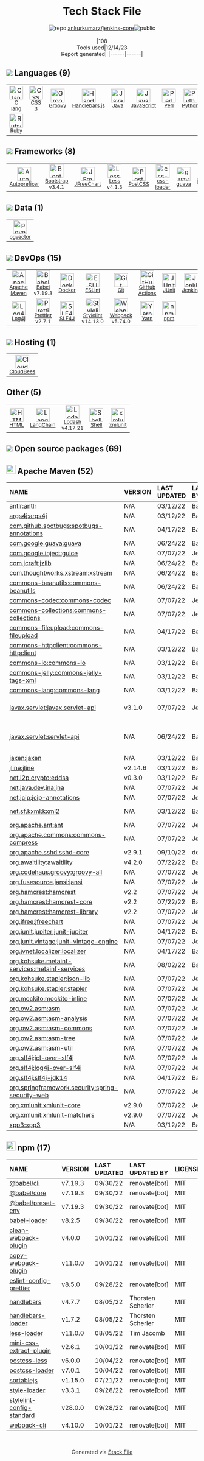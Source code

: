 <!--
&lt;--- Readme.md Snippet without images Start ---&gt;
## Tech Stack
ankurkumarz/jenkins-core is built on the following main stack:

- [CloudBees](http://www.cloudbees.com) – Platform as a Service
- [Jenkins](http://jenkins-ci.org/) – Continuous Integration
- [Ruby](https://www.ruby-lang.org) – Languages
- [Python](https://www.python.org) – Languages
- [Java](https://www.java.com) – Languages
- [Groovy](https://groovy-lang.org/) – Languages
- [jQuery](http://jquery.com/) – Javascript UI Libraries
- [Perl](http://www.perl.org/) – Languages
- [C lang](http://en.wikipedia.org/wiki/C_(programming_language)) – Languages
- [Bootstrap](http://getbootstrap.com/) – Front-End Frameworks
- [Handlebars.js](http://handlebarsjs.com/) – Templating Languages & Extensions
- [Less](http://lesscss.org/) – CSS Pre-processors / Extensions
- [JavaScript](https://developer.mozilla.org/en-US/docs/Web/JavaScript) – Languages
- [Webpack](http://webpack.js.org) – JS Build Tools / JS Task Runners
- [JUnit](http://junit.org/) – Testing Frameworks
- [Autoprefixer](https://github.com/postcss/autoprefixer) – CSS Pre-processors / Extensions
- [Lodash](https://lodash.com) – Javascript Utilities & Libraries
- [Babel](http://babeljs.io/) – JavaScript Compilers
- [Log4j](https://logging.apache.org/log4j/2.x/) – Logging Tools
- [SLF4J](http://slf4j.org/) – Log Management
- [guava](https://github.com/google/guava) – Java Tools
- [ESLint](http://eslint.org/) – Code Review
- [PostCSS](https://github.com/postcss/postcss) – CSS Pre-processors / Extensions
- [Shell](https://en.wikipedia.org/wiki/Shell_script) – Shells
- [Stylelint](http://stylelint.io/) – Code Review
- [Yarn](https://yarnpkg.com/) – Front End Package Manager
- [Prettier](https://prettier.io/) – Code Review
- [css-loader](https://github.com/webpack-contrib/css-loader) – CSS Pre-processors / Extensions
- [JFreeChart](http://www.jfree.org/jfreechart/) – Charting Libraries
- [GitHub Actions](https://github.com/features/actions) – Continuous Integration
- [LangChain](https://github.com/hwchase17/langchain) – Large Language Model Tools
- [pgvector](https://github.com/pgvector/pgvector/) – Database Tools
- [Docker](https://www.docker.com/) – Virtual Machine Platforms & Containers

Full tech stack [here](/techstack.md)

&lt;--- Readme.md Snippet without images End ---&gt;

&lt;--- Readme.md Snippet with images Start ---&gt;
## Tech Stack
ankurkumarz/jenkins-core is built on the following main stack:

- <img width='25' height='25' src='https://img.stackshare.io/service/136/o-p1F0I9_400x400.jpg' alt='CloudBees'/> [CloudBees](http://www.cloudbees.com) – Platform as a Service
- <img width='25' height='25' src='https://img.stackshare.io/service/670/jenkins.png' alt='Jenkins'/> [Jenkins](http://jenkins-ci.org/) – Continuous Integration
- <img width='25' height='25' src='https://img.stackshare.io/service/989/ruby.png' alt='Ruby'/> [Ruby](https://www.ruby-lang.org) – Languages
- <img width='25' height='25' src='https://img.stackshare.io/service/993/pUBY5pVj.png' alt='Python'/> [Python](https://www.python.org) – Languages
- <img width='25' height='25' src='https://img.stackshare.io/service/995/K85ZWV2F.png' alt='Java'/> [Java](https://www.java.com) – Languages
- <img width='25' height='25' src='https://img.stackshare.io/service/997/default_7ff5fcd857f42ad25149f659693d8930bffddf14.png' alt='Groovy'/> [Groovy](https://groovy-lang.org/) – Languages
- <img width='25' height='25' src='https://img.stackshare.io/service/1021/lxEKmMnB_400x400.jpg' alt='jQuery'/> [jQuery](http://jquery.com/) – Javascript UI Libraries
- <img width='25' height='25' src='https://img.stackshare.io/service/1048/perl.png' alt='Perl'/> [Perl](http://www.perl.org/) – Languages
- <img width='25' height='25' src='https://img.stackshare.io/no-img-open-source.png' alt='C lang'/> [C lang](http://en.wikipedia.org/wiki/C_(programming_language)) – Languages
- <img width='25' height='25' src='https://img.stackshare.io/service/1101/C9QJ7V3X.png' alt='Bootstrap'/> [Bootstrap](http://getbootstrap.com/) – Front-End Frameworks
- <img width='25' height='25' src='https://img.stackshare.io/service/1143/Handlebars.png' alt='Handlebars.js'/> [Handlebars.js](http://handlebarsjs.com/) – Templating Languages & Extensions
- <img width='25' height='25' src='https://img.stackshare.io/service/1170/default_957cbc0168b4d37265e264469c888f776e57f42c.png' alt='Less'/> [Less](http://lesscss.org/) – CSS Pre-processors / Extensions
- <img width='25' height='25' src='https://img.stackshare.io/service/1209/javascript.jpeg' alt='JavaScript'/> [JavaScript](https://developer.mozilla.org/en-US/docs/Web/JavaScript) – Languages
- <img width='25' height='25' src='https://img.stackshare.io/service/1682/IMG_4636.PNG' alt='Webpack'/> [Webpack](http://webpack.js.org) – JS Build Tools / JS Task Runners
- <img width='25' height='25' src='https://img.stackshare.io/service/2020/874086.png' alt='JUnit'/> [JUnit](http://junit.org/) – Testing Frameworks
- <img width='25' height='25' src='https://img.stackshare.io/service/2202/72d087642cfce6fef6f2dabec5bf49e8_400x400.png' alt='Autoprefixer'/> [Autoprefixer](https://github.com/postcss/autoprefixer) – CSS Pre-processors / Extensions
- <img width='25' height='25' src='https://img.stackshare.io/service/2438/lodash.png' alt='Lodash'/> [Lodash](https://lodash.com) – Javascript Utilities & Libraries
- <img width='25' height='25' src='https://img.stackshare.io/service/2739/-1wfGjNw.png' alt='Babel'/> [Babel](http://babeljs.io/) – JavaScript Compilers
- <img width='25' height='25' src='https://img.stackshare.io/service/2804/Coralogix-log4j-integration.jpg' alt='Log4j'/> [Log4j](https://logging.apache.org/log4j/2.x/) – Logging Tools
- <img width='25' height='25' src='https://img.stackshare.io/service/2805/05518ecaa42841e834421e9d6987b04f_400x400.png' alt='SLF4J'/> [SLF4J](http://slf4j.org/) – Log Management
- <img width='25' height='25' src='https://img.stackshare.io/service/2970/wBjKn0ol.png' alt='guava'/> [guava](https://github.com/google/guava) – Java Tools
- <img width='25' height='25' src='https://img.stackshare.io/service/3337/Q4L7Jncy.jpg' alt='ESLint'/> [ESLint](http://eslint.org/) – Code Review
- <img width='25' height='25' src='https://img.stackshare.io/service/3339/rlFcjEdI.png' alt='PostCSS'/> [PostCSS](https://github.com/postcss/postcss) – CSS Pre-processors / Extensions
- <img width='25' height='25' src='https://img.stackshare.io/service/4631/default_c2062d40130562bdc836c13dbca02d318205a962.png' alt='Shell'/> [Shell](https://en.wikipedia.org/wiki/Shell_script) – Shells
- <img width='25' height='25' src='https://img.stackshare.io/service/5446/V9JsvPul_400x400.jpg' alt='Stylelint'/> [Stylelint](http://stylelint.io/) – Code Review
- <img width='25' height='25' src='https://img.stackshare.io/service/5848/44mC-kJ3.jpg' alt='Yarn'/> [Yarn](https://yarnpkg.com/) – Front End Package Manager
- <img width='25' height='25' src='https://img.stackshare.io/service/7035/default_66f265943abed56bcdbfca1c866a4261b1fbb063.jpg' alt='Prettier'/> [Prettier](https://prettier.io/) – Code Review
- <img width='25' height='25' src='https://img.stackshare.io/service/8074/default_d2b16fd6997fb2e164de645a34f9b8d5a880d999.png' alt='css-loader'/> [css-loader](https://github.com/webpack-contrib/css-loader) – CSS Pre-processors / Extensions
- <img width='25' height='25' src='https://img.stackshare.io/service/8591/Picture_6_400x400.png' alt='JFreeChart'/> [JFreeChart](http://www.jfree.org/jfreechart/) – Charting Libraries
- <img width='25' height='25' src='https://img.stackshare.io/service/11563/actions.png' alt='GitHub Actions'/> [GitHub Actions](https://github.com/features/actions) – Continuous Integration
- <img width='25' height='25' src='https://img.stackshare.io/service/48790/default_5b6c6b73f1ff3775c85d2a1ba954cb87e30cbf13.jpg' alt='LangChain'/> [LangChain](https://github.com/hwchase17/langchain) – Large Language Model Tools
- <img width='25' height='25' src='https://img.stackshare.io/service/109221/default_b888cdf5617d936aa6aacf130911906955508639.png' alt='pgvector'/> [pgvector](https://github.com/pgvector/pgvector/) – Database Tools
- <img width='25' height='25' src='https://img.stackshare.io/service/586/n4u37v9t_400x400.png' alt='Docker'/> [Docker](https://www.docker.com/) – Virtual Machine Platforms & Containers

Full tech stack [here](/techstack.md)

&lt;--- Readme.md Snippet with images End ---&gt;
-->
<div align="center">

# Tech Stack File
![](https://img.stackshare.io/repo.svg "repo") [ankurkumarz/jenkins-core](https://github.com/ankurkumarz/jenkins-core)![](https://img.stackshare.io/public_badge.svg "public")
<br/><br/>
|108<br/>Tools used|12/14/23 <br/>Report generated|
|------|------|
</div>

## <img src='https://img.stackshare.io/languages.svg'/> Languages (9)
<table><tr>
  <td align='center'>
  <img width='36' height='36' src='https://img.stackshare.io/no-img-open-source.png' alt='C lang'>
  <br>
  <sub><a href="http://en.wikipedia.org/wiki/C_(programming_language)">C lang</a></sub>
  <br>
  <sub></sub>
</td>

<td align='center'>
  <img width='36' height='36' src='https://img.stackshare.io/service/6727/css.png' alt='CSS 3'>
  <br>
  <sub><a href="https://developer.mozilla.org/en-US/docs/Web/CSS/CSS3">CSS 3</a></sub>
  <br>
  <sub></sub>
</td>

<td align='center'>
  <img width='36' height='36' src='https://img.stackshare.io/service/997/default_7ff5fcd857f42ad25149f659693d8930bffddf14.png' alt='Groovy'>
  <br>
  <sub><a href="https://groovy-lang.org/">Groovy</a></sub>
  <br>
  <sub></sub>
</td>

<td align='center'>
  <img width='36' height='36' src='https://img.stackshare.io/service/1143/Handlebars.png' alt='Handlebars.js'>
  <br>
  <sub><a href="http://handlebarsjs.com/">Handlebars.js</a></sub>
  <br>
  <sub></sub>
</td>

<td align='center'>
  <img width='36' height='36' src='https://img.stackshare.io/service/995/K85ZWV2F.png' alt='Java'>
  <br>
  <sub><a href="https://www.java.com">Java</a></sub>
  <br>
  <sub></sub>
</td>

<td align='center'>
  <img width='36' height='36' src='https://img.stackshare.io/service/1209/javascript.jpeg' alt='JavaScript'>
  <br>
  <sub><a href="https://developer.mozilla.org/en-US/docs/Web/JavaScript">JavaScript</a></sub>
  <br>
  <sub></sub>
</td>

<td align='center'>
  <img width='36' height='36' src='https://img.stackshare.io/service/1048/perl.png' alt='Perl'>
  <br>
  <sub><a href="http://www.perl.org/">Perl</a></sub>
  <br>
  <sub></sub>
</td>

<td align='center'>
  <img width='36' height='36' src='https://img.stackshare.io/service/993/pUBY5pVj.png' alt='Python'>
  <br>
  <sub><a href="https://www.python.org">Python</a></sub>
  <br>
  <sub></sub>
</td>

</tr>
<tr>
  <td align='center'>
  <img width='36' height='36' src='https://img.stackshare.io/service/989/ruby.png' alt='Ruby'>
  <br>
  <sub><a href="https://www.ruby-lang.org">Ruby</a></sub>
  <br>
  <sub></sub>
</td>

</tr>
</table>

## <img src='https://img.stackshare.io/frameworks.svg'/> Frameworks (8)
<table><tr>
  <td align='center'>
  <img width='36' height='36' src='https://img.stackshare.io/service/2202/72d087642cfce6fef6f2dabec5bf49e8_400x400.png' alt='Autoprefixer'>
  <br>
  <sub><a href="https://github.com/postcss/autoprefixer">Autoprefixer</a></sub>
  <br>
  <sub></sub>
</td>

<td align='center'>
  <img width='36' height='36' src='https://img.stackshare.io/service/1101/C9QJ7V3X.png' alt='Bootstrap'>
  <br>
  <sub><a href="http://getbootstrap.com/">Bootstrap</a></sub>
  <br>
  <sub>v3.4.1</sub>
</td>

<td align='center'>
  <img width='36' height='36' src='https://img.stackshare.io/service/8591/Picture_6_400x400.png' alt='JFreeChart'>
  <br>
  <sub><a href="http://www.jfree.org/jfreechart/">JFreeChart</a></sub>
  <br>
  <sub></sub>
</td>

<td align='center'>
  <img width='36' height='36' src='https://img.stackshare.io/service/1170/default_957cbc0168b4d37265e264469c888f776e57f42c.png' alt='Less'>
  <br>
  <sub><a href="http://lesscss.org/">Less</a></sub>
  <br>
  <sub>v4.1.3</sub>
</td>

<td align='center'>
  <img width='36' height='36' src='https://img.stackshare.io/service/3339/rlFcjEdI.png' alt='PostCSS'>
  <br>
  <sub><a href="https://github.com/postcss/postcss">PostCSS</a></sub>
  <br>
  <sub></sub>
</td>

<td align='center'>
  <img width='36' height='36' src='https://img.stackshare.io/service/8074/default_d2b16fd6997fb2e164de645a34f9b8d5a880d999.png' alt='css-loader'>
  <br>
  <sub><a href="https://github.com/webpack-contrib/css-loader">css-loader</a></sub>
  <br>
  <sub></sub>
</td>

<td align='center'>
  <img width='36' height='36' src='https://img.stackshare.io/service/2970/wBjKn0ol.png' alt='guava'>
  <br>
  <sub><a href="https://github.com/google/guava">guava</a></sub>
  <br>
  <sub></sub>
</td>

<td align='center'>
  <img width='36' height='36' src='https://img.stackshare.io/service/1021/lxEKmMnB_400x400.jpg' alt='jQuery'>
  <br>
  <sub><a href="http://jquery.com/">jQuery</a></sub>
  <br>
  <sub>v3.6.1</sub>
</td>

</tr>
</table>

## <img src='https://img.stackshare.io/databases.svg'/> Data (1)
<table><tr>
  <td align='center'>
  <img width='36' height='36' src='https://img.stackshare.io/service/109221/default_b888cdf5617d936aa6aacf130911906955508639.png' alt='pgvector'>
  <br>
  <sub><a href="https://github.com/pgvector/pgvector/">pgvector</a></sub>
  <br>
  <sub></sub>
</td>

</tr>
</table>

## <img src='https://img.stackshare.io/devops.svg'/> DevOps (15)
<table><tr>
  <td align='center'>
  <img width='36' height='36' src='https://img.stackshare.io/package_manager/977/default_9833f2ef0bbc2a946b4cc5e9307264033361076b.png' alt='Apache Maven'>
  <br>
  <sub><a href="http://maven.apache.org/">Apache Maven</a></sub>
  <br>
  <sub></sub>
</td>

<td align='center'>
  <img width='36' height='36' src='https://img.stackshare.io/service/2739/-1wfGjNw.png' alt='Babel'>
  <br>
  <sub><a href="http://babeljs.io/">Babel</a></sub>
  <br>
  <sub>v7.19.3</sub>
</td>

<td align='center'>
  <img width='36' height='36' src='https://img.stackshare.io/service/586/n4u37v9t_400x400.png' alt='Docker'>
  <br>
  <sub><a href="https://www.docker.com/">Docker</a></sub>
  <br>
  <sub></sub>
</td>

<td align='center'>
  <img width='36' height='36' src='https://img.stackshare.io/service/3337/Q4L7Jncy.jpg' alt='ESLint'>
  <br>
  <sub><a href="http://eslint.org/">ESLint</a></sub>
  <br>
  <sub></sub>
</td>

<td align='center'>
  <img width='36' height='36' src='https://img.stackshare.io/service/1046/git.png' alt='Git'>
  <br>
  <sub><a href="http://git-scm.com/">Git</a></sub>
  <br>
  <sub></sub>
</td>

<td align='center'>
  <img width='36' height='36' src='https://img.stackshare.io/service/11563/actions.png' alt='GitHub Actions'>
  <br>
  <sub><a href="https://github.com/features/actions">GitHub Actions</a></sub>
  <br>
  <sub></sub>
</td>

<td align='center'>
  <img width='36' height='36' src='https://img.stackshare.io/service/2020/874086.png' alt='JUnit'>
  <br>
  <sub><a href="http://junit.org/">JUnit</a></sub>
  <br>
  <sub></sub>
</td>

<td align='center'>
  <img width='36' height='36' src='https://img.stackshare.io/service/670/jenkins.png' alt='Jenkins'>
  <br>
  <sub><a href="http://jenkins-ci.org/">Jenkins</a></sub>
  <br>
  <sub></sub>
</td>

</tr>
<tr>
  <td align='center'>
  <img width='36' height='36' src='https://img.stackshare.io/service/2804/Coralogix-log4j-integration.jpg' alt='Log4j'>
  <br>
  <sub><a href="https://logging.apache.org/log4j/2.x/">Log4j</a></sub>
  <br>
  <sub></sub>
</td>

<td align='center'>
  <img width='36' height='36' src='https://img.stackshare.io/service/7035/default_66f265943abed56bcdbfca1c866a4261b1fbb063.jpg' alt='Prettier'>
  <br>
  <sub><a href="https://prettier.io/">Prettier</a></sub>
  <br>
  <sub>v2.7.1</sub>
</td>

<td align='center'>
  <img width='36' height='36' src='https://img.stackshare.io/service/2805/05518ecaa42841e834421e9d6987b04f_400x400.png' alt='SLF4J'>
  <br>
  <sub><a href="http://slf4j.org/">SLF4J</a></sub>
  <br>
  <sub></sub>
</td>

<td align='center'>
  <img width='36' height='36' src='https://img.stackshare.io/service/5446/V9JsvPul_400x400.jpg' alt='Stylelint'>
  <br>
  <sub><a href="http://stylelint.io/">Stylelint</a></sub>
  <br>
  <sub>v14.13.0</sub>
</td>

<td align='center'>
  <img width='36' height='36' src='https://img.stackshare.io/service/1682/IMG_4636.PNG' alt='Webpack'>
  <br>
  <sub><a href="http://webpack.js.org">Webpack</a></sub>
  <br>
  <sub>v5.74.0</sub>
</td>

<td align='center'>
  <img width='36' height='36' src='https://img.stackshare.io/service/5848/44mC-kJ3.jpg' alt='Yarn'>
  <br>
  <sub><a href="https://yarnpkg.com/">Yarn</a></sub>
  <br>
  <sub></sub>
</td>

<td align='center'>
  <img width='36' height='36' src='https://img.stackshare.io/service/1120/lejvzrnlpb308aftn31u.png' alt='npm'>
  <br>
  <sub><a href="https://www.npmjs.com/">npm</a></sub>
  <br>
  <sub></sub>
</td>

</tr>
</table>

## <img src='https://img.stackshare.io/hosting.svg'/> Hosting (1)
<table><tr>
  <td align='center'>
  <img width='36' height='36' src='https://img.stackshare.io/service/136/o-p1F0I9_400x400.jpg' alt='CloudBees'>
  <br>
  <sub><a href="http://www.cloudbees.com">CloudBees</a></sub>
  <br>
  <sub></sub>
</td>

</tr>
</table>

## Other (5)
<table><tr>
  <td align='center'>
  <img width='36' height='36' src='https://img.stackshare.io/service/2270/no-img-open-source.png' alt='HTML'>
  <br>
  <sub><a href="http://">HTML</a></sub>
  <br>
  <sub></sub>
</td>

<td align='center'>
  <img width='36' height='36' src='https://img.stackshare.io/service/48790/default_5b6c6b73f1ff3775c85d2a1ba954cb87e30cbf13.jpg' alt='LangChain'>
  <br>
  <sub><a href="https://github.com/hwchase17/langchain">LangChain</a></sub>
  <br>
  <sub></sub>
</td>

<td align='center'>
  <img width='36' height='36' src='https://img.stackshare.io/service/2438/lodash.png' alt='Lodash'>
  <br>
  <sub><a href="https://lodash.com">Lodash</a></sub>
  <br>
  <sub>v4.17.21</sub>
</td>

<td align='center'>
  <img width='36' height='36' src='https://img.stackshare.io/service/4631/default_c2062d40130562bdc836c13dbca02d318205a962.png' alt='Shell'>
  <br>
  <sub><a href="https://en.wikipedia.org/wiki/Shell_script">Shell</a></sub>
  <br>
  <sub></sub>
</td>

<td align='center'>
  <img width='36' height='36' src='https://img.stackshare.io/service/9143/no-img-open-source.png' alt='xmlunit'>
  <br>
  <sub><a href="https://www.xmlunit.org/">xmlunit</a></sub>
  <br>
  <sub></sub>
</td>

</tr>
</table>


## <img src='https://img.stackshare.io/group.svg' /> Open source packages (69)</h2>

## <img width='24' height='24' src='https://img.stackshare.io/package_manager/977/default_9833f2ef0bbc2a946b4cc5e9307264033361076b.png'/> Apache Maven (52)

|NAME|VERSION|LAST UPDATED|LAST UPDATED BY|LICENSE|VULNERABILITIES|
|:------|:------|:------|:------|:------|:------|
|[antlr:antlr](http://www.antlr.org)|N/A|03/12/22|Basil Crow |BSD-3-Clause|N/A|
|[args4j:args4j](http://args4j.kohsuke.org/)|N/A|03/12/22|Basil Crow |MIT|N/A|
|[com.github.spotbugs:spotbugs-annotations](https://spotbugs.github.io/)|N/A|04/17/22|Basil Crow |LGPL-2.1|N/A|
|[com.google.guava:guava](https://github.com/google/guava)|N/A|06/24/22|Basil Crow |Apache-2.0|N/A|
|[com.google.inject:guice](https://github.com/google/guice)|N/A|07/07/22|Jesse Glick |Apache-2.0|N/A|
|[com.jcraft:jzlib](http://www.jcraft.com/jzlib/)|N/A|06/24/22|Basil Crow |BSD-3-Clause|N/A|
|[com.thoughtworks.xstream:xstream](http://x-stream.github.io)|N/A|06/24/22|Basil Crow |BSD-3-Clause|N/A|
|[commons-beanutils:commons-beanutils](https://commons.apache.org/proper/commons-beanutils/)|N/A|06/24/22|Basil Crow |Apache-2.0|N/A|
|[commons-codec:commons-codec](https://commons.apache.org/proper/commons-codec/)|N/A|07/07/22|Jesse Glick |Apache-2.0|N/A|
|[commons-collections:commons-collections](http://commons.apache.org/collections/)|N/A|07/07/22|Jesse Glick |Apache-2.0|N/A|
|[commons-fileupload:commons-fileupload](http://commons.apache.org/proper/commons-fileupload/)|N/A|04/17/22|Basil Crow |Apache-2.0|N/A|
|[commons-httpclient:commons-httpclient](http://jakarta.apache.org/httpcomponents/httpclient-3.x/)|N/A|03/12/22|Basil Crow |Apache-2.0|N/A|
|[commons-io:commons-io](http://commons.apache.org/proper/commons-io/)|N/A|03/12/22|Basil Crow |Apache-2.0|N/A|
|[commons-jelly:commons-jelly-tags-xml](http://jakarta.apache.org/commons/jelly/libs/xml/index.html)|N/A|03/12/22|Basil Crow |Other|N/A|
|[commons-lang:commons-lang](http://commons.apache.org/lang/)|N/A|03/12/22|Basil Crow |Apache-2.0|N/A|
|[javax.servlet:javax.servlet-api](https://javaee.github.io/servlet-spec/)|v3.1.0|07/07/22|Jesse Glick |GPL-2.0-with-classpath-exception|N/A|
|[javax.servlet:servlet-api]()|N/A|06/24/22|Basil Crow |CDDL-1.0,GPL-2.0-with-classpath-exception|N/A|
|[jaxen:jaxen](http://www.cafeconleche.org/jaxen)|N/A|03/12/22|Basil Crow |DSDP|N/A|
|[jline:jline](http://jline.github.com/jline2/)|v2.14.6|03/12/22|Basil Crow |DSDP|N/A|
|[net.i2p.crypto:eddsa](https://github.com/str4d/ed25519-java)|v0.3.0|03/12/22|Basil Crow |CC0-1.0|N/A|
|[net.java.dev.jna:jna](https://github.com/java-native-access/jna)|N/A|07/07/22|Jesse Glick |Apache-2.0|N/A|
|[net.jcip:jcip-annotations](http://jcip.net/)|N/A|07/07/22|Jesse Glick |Other|N/A|
|[net.sf.kxml:kxml2](http://kxml.sourceforge.net/)|N/A|03/12/22|Basil Crow |BSD-3-Clause,Unlicense|N/A|
|[org.apache.ant:ant](http://ant.apache.org/)|N/A|07/07/22|Jesse Glick |Apache-2.0|N/A|
|[org.apache.commons:commons-compress](https://commons.apache.org/proper/commons-compress/)|N/A|07/07/22|Jesse Glick |Apache-2.0|N/A|
|[org.apache.sshd:sshd-core]()|v2.9.1|09/10/22|dependabot[bot] |Apache-2.0|N/A|
|[org.awaitility:awaitility](http://awaitility.org)|v4.2.0|07/22/22|Basil Crow |Apache-2.0|N/A|
|[org.codehaus.groovy:groovy-all](https://groovy-lang.org)|N/A|07/07/22|Jesse Glick |Apache-2.0|N/A|
|[org.fusesource.jansi:jansi](http://fusesource.github.io/jansi)|N/A|07/07/22|Jesse Glick |Apache-2.0|N/A|
|[org.hamcrest:hamcrest](http://hamcrest.org/JavaHamcrest/)|v2.2|07/07/22|Jesse Glick |DSDP|N/A|
|[org.hamcrest:hamcrest-core](http://hamcrest.org/JavaHamcrest/)|v2.2|07/22/22|Basil Crow |DSDP|N/A|
|[org.hamcrest:hamcrest-library](http://hamcrest.org/JavaHamcrest/)|v2.2|07/07/22|Jesse Glick |DSDP|N/A|
|[org.jfree:jfreechart](http://www.jfree.org/jfreechart/)|N/A|07/07/22|Jesse Glick |LGPL-3.0-only|N/A|
|[org.junit.jupiter:junit-jupiter](https://junit.org/junit5/)|N/A|04/17/22|Basil Crow |EPL-2.0|N/A|
|[org.junit.vintage:junit-vintage-engine](https://junit.org/junit5/)|N/A|07/07/22|Jesse Glick |EPL-2.0|N/A|
|[org.jvnet.localizer:localizer]()|N/A|04/17/22|Basil Crow |Other|N/A|
|[org.kohsuke.metainf-services:metainf-services](http://metainf-services.kohsuke.org/)|N/A|08/02/22|Basil Crow |MIT|N/A|
|[org.kohsuke.stapler:json-lib](http://json-lib.sourceforge.net)|N/A|07/07/22|Jesse Glick |Apache-2.0|N/A|
|[org.kohsuke.stapler:stapler](https://stapler.kohsuke.org/stapler/)|N/A|07/07/22|Jesse Glick |BSD-2-Clause|N/A|
|[org.mockito:mockito-inline](http://mockito.org)|N/A|07/07/22|Jesse Glick |MIT|N/A|
|[org.ow2.asm:asm](http://asm.ow2.io/)|N/A|07/07/22|Jesse Glick |BSD-3-Clause|N/A|
|[org.ow2.asm:asm-analysis](http://asm.ow2.io/)|N/A|07/07/22|Jesse Glick |BSD-3-Clause|N/A|
|[org.ow2.asm:asm-commons](http://asm.ow2.io/)|N/A|07/07/22|Jesse Glick |BSD-3-Clause|N/A|
|[org.ow2.asm:asm-tree](http://asm.ow2.io/)|N/A|07/07/22|Jesse Glick |BSD-3-Clause|N/A|
|[org.ow2.asm:asm-util](http://asm.ow2.io/)|N/A|07/07/22|Jesse Glick |BSD-3-Clause|N/A|
|[org.slf4j:jcl-over-slf4j](http://www.slf4j.org)|N/A|07/07/22|Jesse Glick |MIT|N/A|
|[org.slf4j:log4j-over-slf4j](http://www.slf4j.org)|N/A|07/07/22|Jesse Glick |MIT|N/A|
|[org.slf4j:slf4j-jdk14](http://www.slf4j.org)|N/A|04/17/22|Basil Crow |MIT|N/A|
|[org.springframework.security:spring-security-web](http://spring.io/spring-security)|N/A|07/07/22|Jesse Glick |Apache-2.0|N/A|
|[org.xmlunit:xmlunit-core](https://www.xmlunit.org/)|v2.9.0|07/07/22|Jesse Glick |Apache-2.0|N/A|
|[org.xmlunit:xmlunit-matchers](http://www.xmlunit.org/)|v2.9.0|07/07/22|Jesse Glick |Apache-2.0|N/A|
|[xpp3:xpp3](http://www.extreme.indiana.edu/xgws/xsoap/xpp/mxp1/)|N/A|03/12/22|Basil Crow |Apache-2.0|N/A|


## <img width='24' height='24' src='https://img.stackshare.io/service/1120/lejvzrnlpb308aftn31u.png'/> npm (17)

|NAME|VERSION|LAST UPDATED|LAST UPDATED BY|LICENSE|VULNERABILITIES|
|:------|:------|:------|:------|:------|:------|
|[@babel/cli](https://www.npmjs.com/@babel/cli)|v7.19.3|09/30/22|renovate[bot] |MIT|N/A|
|[@babel/core](https://www.npmjs.com/@babel/core)|v7.19.3|09/30/22|renovate[bot] |MIT|N/A|
|[@babel/preset-env](https://www.npmjs.com/@babel/preset-env)|v7.19.3|09/30/22|renovate[bot] |MIT|N/A|
|[babel-loader](https://www.npmjs.com/babel-loader)|v8.2.5|09/30/22|renovate[bot] |MIT|N/A|
|[clean-webpack-plugin](https://www.npmjs.com/clean-webpack-plugin)|v4.0.0|10/01/22|renovate[bot] |MIT|N/A|
|[copy-webpack-plugin](https://www.npmjs.com/copy-webpack-plugin)|v11.0.0|10/01/22|renovate[bot] |MIT|N/A|
|[eslint-config-prettier](https://www.npmjs.com/eslint-config-prettier)|v8.5.0|09/28/22|renovate[bot] |MIT|N/A|
|[handlebars](https://www.npmjs.com/handlebars)|v4.7.7|08/05/22|Thorsten Scherler |MIT|N/A|
|[handlebars-loader](https://www.npmjs.com/handlebars-loader)|v1.7.2|08/05/22|Thorsten Scherler |MIT|N/A|
|[less-loader](https://www.npmjs.com/less-loader)|v11.0.0|08/05/22|Tim Jacomb |MIT|N/A|
|[mini-css-extract-plugin](https://www.npmjs.com/mini-css-extract-plugin)|v2.6.1|10/01/22|renovate[bot] |MIT|N/A|
|[postcss-less](https://www.npmjs.com/postcss-less)|v6.0.0|10/04/22|renovate[bot] |MIT|N/A|
|[postcss-loader](https://www.npmjs.com/postcss-loader)|v7.0.1|10/04/22|renovate[bot] |MIT|N/A|
|[sortablejs](https://www.npmjs.com/sortablejs)|v1.15.0|07/21/22|renovate[bot] |MIT|N/A|
|[style-loader](https://www.npmjs.com/style-loader)|v3.3.1|09/28/22|renovate[bot] |MIT|N/A|
|[stylelint-config-standard](https://www.npmjs.com/stylelint-config-standard)|v28.0.0|09/28/22|renovate[bot] |MIT|N/A|
|[webpack-cli](https://www.npmjs.com/webpack-cli)|v4.10.0|10/01/22|renovate[bot] |MIT|N/A|

<br/>
<div align='center'>

Generated via [Stack File](https://github.com/marketplace/stack-file)
